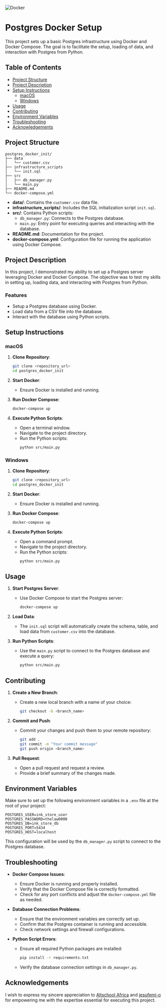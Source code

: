 ![Docker](https://github.com/victorcezeh/data-engineering-final-semester-portfolio/assets/129629266/3fb3c509-32e3-4b50-a273-ee9d049f45bd)


# Postgres Docker Setup

This project sets up a basic Postgres infrastructure using Docker and Docker Compose. The goal is to facilitate the setup, loading of data, and interaction with Postgres from Python.

## Table of Contents

- [Project Structure](#project-structure)
- [Project Description](#project-description)
- [Setup Instructions](#setup-instructions)
  - [macOS](#macos)
  - [Windows](#windows)
- [Usage](#usage)
- [Contributing](#contributing)
- [Environment Variables](#environment-variables)
- [Troubleshooting](#troubleshooting)
- [Acknowledgements](#acknowledgements)

## Project Structure


```
postgres_docker_init/
├── data
│   └── customer.csv
├── infrastructure_scripts
│   └── init.sql
├── src
│   ├── db_manager.py
│   └── main.py
├── README.md
└── docker-compose.yml
```

* **data/**: Contains the `customer.csv` data file.
* **infrastructure_scripts/**: Includes the SQL initialization script `init.sql`.
* **src/**: Contains Python scripts:
   * `db_manager.py`: Connects to the Postgres database.
   * `main.py`: Entry point for executing queries and interacting with the database.
* **README.md**: Documentation for the project.
* **docker-compose.yml**: Configuration file for running the application using Docker Compose.

## Project Description

In this project, I demonstrated my ability to set up a Postgres server leveraging Docker and Docker Compose. The objective was to test my skills in setting up, loading data, and interacting with Postgres from Python.

### Features

- Setup a Postgres database using Docker.
- Load data from a CSV file into the database.
- Interact with the database using Python scripts.

## Setup Instructions

### macOS

1. **Clone Repository**:
   ```bash
   git clone <repository_url>
   cd postgres_docker_init
   ```

2. **Start Docker**:
   - Ensure Docker is installed and running.

3. **Run Docker Compose**:
   ```bash
   docker-compose up
   ```

4. **Execute Python Scripts**:
   - Open a terminal window.
   - Navigate to the project directory.
   - Run the Python scripts:
     ```bash
     python src/main.py
     ```

### Windows

1. **Clone Repository**:
   ```bash
   git clone <repository_url>
   cd postgres_docker_init
   ```

2. **Start Docker**:
   - Ensure Docker is installed and running.

3. **Run Docker Compose**:
   ```bash
   docker-compose up
   ```

4. **Execute Python Scripts**:
   - Open a command prompt.
   - Navigate to the project directory.
   - Run the Python scripts:
     ```bash
     python src/main.py
     ```

## Usage

1. **Start Postgres Server**:
   - Use Docker Compose to start the Postgres server:
     ```bash
     docker-compose up
     ```

2. **Load Data**:
   - The `init.sql` script will automatically create the schema, table, and load data from `customer.csv` into the database.

3. **Run Python Scripts**:
   - Use the `main.py` script to connect to the Postgres database and execute a query:
     ```bash
     python src/main.py
     ```

## Contributing

1. **Create a New Branch**:
   - Create a new local branch with a name of your choice:
     ```bash
     git checkout -b <branch_name>
     ```

2. **Commit and Push**:
   - Commit your changes and push them to your remote repository:
     ```bash
     git add .
     git commit -m "Your commit message"
     git push origin <branch_name>
     ```

3. **Pull Request**:
   - Open a pull request and request a review.
   - Provide a brief summary of the changes made.

## Environment Variables

Make sure to set up the following environment variables in a `.env` file at the root of your project:

```
POSTGRES_USER=ink_store_user
POSTGRES_PASSWORD=thelaw0000
POSTGRES_DB=ink_store_db
POSTGRES_PORT=5434
POSTGRES_HOST=localhost
```

This configuration will be used by the `db_manager.py` script to connect to the Postgres database.

## Troubleshooting

- **Docker Compose Issues**:
  - Ensure Docker is running and properly installed.
  - Verify that the Docker Compose file is correctly formatted.
  - Check for any port conflicts and adjust the `docker-compose.yml` file as needed.

- **Database Connection Problems**:
  - Ensure that the environment variables are correctly set up.
  - Confirm that the Postgres container is running and accessible.
  - Check network settings and firewall configurations.

- **Python Script Errors**:
  - Ensure all required Python packages are installed:
    ```bash
    pip install -r requirements.txt
    ```
  - Verify the database connection settings in `db_manager.py`.

## Acknowledgements

I wish to express my sincere appreciation to [Altschool Africa](https://altschoolafrica.com/) and [jesufemi-o](https://github.com/JesuFemi-O) for empowering me with the expertise essential for executing this project.

